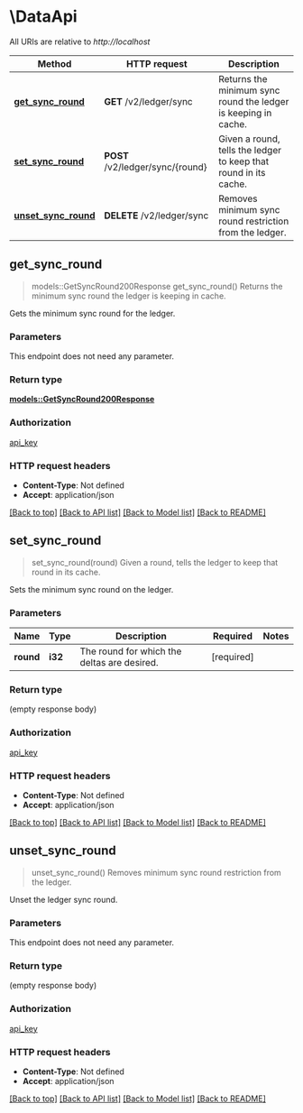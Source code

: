 # \DataApi

All URIs are relative to *http://localhost*

Method | HTTP request | Description
------------- | ------------- | -------------
[**get_sync_round**](DataApi.md#get_sync_round) | **GET** /v2/ledger/sync | Returns the minimum sync round the ledger is keeping in cache.
[**set_sync_round**](DataApi.md#set_sync_round) | **POST** /v2/ledger/sync/{round} | Given a round, tells the ledger to keep that round in its cache.
[**unset_sync_round**](DataApi.md#unset_sync_round) | **DELETE** /v2/ledger/sync | Removes minimum sync round restriction from the ledger.



## get_sync_round

> models::GetSyncRound200Response get_sync_round()
Returns the minimum sync round the ledger is keeping in cache.

Gets the minimum sync round for the ledger.

### Parameters

This endpoint does not need any parameter.

### Return type

[**models::GetSyncRound200Response**](GetSyncRound_200_response.md)

### Authorization

[api_key](../README.md#api_key)

### HTTP request headers

- **Content-Type**: Not defined
- **Accept**: application/json

[[Back to top]](#) [[Back to API list]](../README.md#documentation-for-api-endpoints) [[Back to Model list]](../README.md#documentation-for-models) [[Back to README]](../README.md)


## set_sync_round

> set_sync_round(round)
Given a round, tells the ledger to keep that round in its cache.

Sets the minimum sync round on the ledger.

### Parameters


Name | Type | Description  | Required | Notes
------------- | ------------- | ------------- | ------------- | -------------
**round** | **i32** | The round for which the deltas are desired. | [required] |

### Return type

 (empty response body)

### Authorization

[api_key](../README.md#api_key)

### HTTP request headers

- **Content-Type**: Not defined
- **Accept**: application/json

[[Back to top]](#) [[Back to API list]](../README.md#documentation-for-api-endpoints) [[Back to Model list]](../README.md#documentation-for-models) [[Back to README]](../README.md)


## unset_sync_round

> unset_sync_round()
Removes minimum sync round restriction from the ledger.

Unset the ledger sync round.

### Parameters

This endpoint does not need any parameter.

### Return type

 (empty response body)

### Authorization

[api_key](../README.md#api_key)

### HTTP request headers

- **Content-Type**: Not defined
- **Accept**: application/json

[[Back to top]](#) [[Back to API list]](../README.md#documentation-for-api-endpoints) [[Back to Model list]](../README.md#documentation-for-models) [[Back to README]](../README.md)

